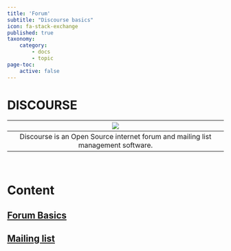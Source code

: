 ```yaml
---
title: 'Forum'
subtitle: "Discourse basics"
icon: fa-stack-exchange
published: true
taxonomy:
    category:
        - docs
        - topic
page-toc:
    active: false
---
```


# **DISCOURSE**
|![](/start/icons/discourse.png)|
|:--:|
|Discourse is an Open Source internet forum and mailing list management software.|
<br>

# Content

## [Forum Basics](basics)
## [Mailing list](mailinglist)
